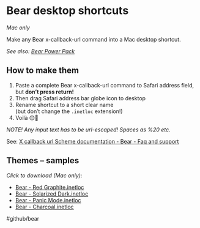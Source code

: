 # Bear desktop shortcuts
*Mac only*

Make any Bear x-callback-url command into a Mac desktop shortcut.

*See also: [Bear Power Pack](https://github.com/rovest/Bear-Power-Pack/blob/master/README.md)*

## How to make them
1. Paste a complete Bear x-callback-url command to Safari address field,   but **don’t press return!**
2. Then drag Safari address bar globe icon to desktop
3. Rename shortcut to a short clear name   
(but don’t change the `.inetloc` extension!)
5. Voilà 😊🐻

*NOTE! Any input text has to be url-escaped! Spaces as %20 etc.*

See: [X callback url Scheme documentation - Bear - Faq and support](http://www.bear-writer.com/faq/X-callback-url%20Scheme%20documentation/)

## Themes – samples

*Click to download (Mac only):*

* [Bear - Red Graphite.inetloc](assets/Bear%20-%20Red%20Graphite.inetloc?raw=true) 
* [Bear - Solarized Dark.inetloc](assets/Bear%20-%20Solarized%20Dark.inetloc?raw=true) 
* [Bear - Panic Mode.inetloc](assets/Bear%20-%20Panic%20Mode.inetloc?raw=true) 
* [Bear - Charcoal.inetloc](assets/Bear%20-%20Charcoal.inetloc?raw=true)

#github/bear


